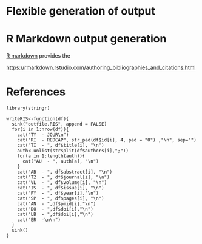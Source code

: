 # Flexible generation of output

# R Markdown output generation

[R markdown](https://rmarkdown.rstudio.com/index.html) provides the 


https://rmarkdown.rstudio.com/authoring_bibliographies_and_citations.html


# References

```
library(stringr)

writeRIS<-function(df){
  sink("outfile.RIS", append = FALSE)
  for(i in 1:nrow(df)){    
    cat("TY  - JOUR\n")
    cat("RI  - REDCAP", str_pad(df$id[i], 4, pad = "0") ,"\n", sep="")
    cat("TI  - ", df$title[i], "\n")
    auth<-unlist(strsplit(df$authors[i],";"))
    for(a in 1:length(auth)){
      cat("AU  - ", auth[a], "\n")
    }
    cat("AB  - ", df$abstract[i], "\n")
    cat("T2  - ", df$journal[i], "\n")
    cat("VL  - ", df$volume[i], "\n")
    cat("IS  - ", df$issue[i], "\n")
    cat("PY  - ", df$year[i],"\n")
    cat("SP  - ", df$pages[i], "\n")
    cat("AN  - ",df$pmid[i],"\n")
    cat("DO  - ",df$doi[i],"\n") 
    cat("LB  - ",df$doi[i],"\n")
    cat("ER  -\n\n")
  }
  sink()
}
```